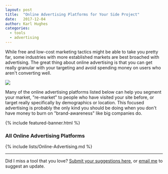 ```yaml
---
layout: post
title:  "Online Advertising Platforms for Your Side Project"
date:   2017-12-04
author: Karl Hughes
categories:
  - tools
  - advertising
---
```


While free and low-cost marketing tactics might be able to take you pretty far, some industries with more established markets are best broached with advertising. The great thing about online advertising is that you can get really granular with your targeting and avoid spending money on users who aren't converting well.

![](https://i.imgur.com/1qMfjbl.jpg)

Many of the online advertising platforms listed below can help you segment your market, "re-market" to people who have visited your site before, or target really specifically by demographics or location. This focused advertising is probably the only kind you should be doing when you don't have money to burn on "brand-awareness" like big companies do.

{% include featured-banner.html %}

### All Online Advertising Platforms

{% include lists/Online-Advertising.md %}

-----

Did I miss a tool that you love? [Submit your suggestions here](https://airtable.com/shrwrPOxd0wlqoiZb), or [email me](mailto:marketing@portablecto.com) to suggest an update.
